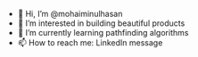 - 👋 Hi, I’m @mohaiminulhasan
- 👀 I’m interested in building beautiful products
- 🌱 I’m currently learning pathfinding algorithms
- 📫 How to reach me: LinkedIn message
